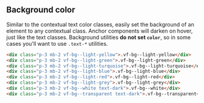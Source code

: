 ## Background color

Similar to the contextual text color classes, easily set the background of an element to any contextual class. Anchor components will darken on hover, just like the text classes. Background utilities **do not set `color`**, so in some cases you'll want to use `.text-*` utilities.

```html
<div class="p-3 mb-2 vf-bg--light-yellow">.vf-bg--light-yellow</div>
<div class="p-3 mb-2 vf-bg--light-green">.vf-bg--light-green</div>
<div class="p-3 mb-2 vf-bg--light-turquoise">.vf-bg--light-turquoise</div>
<div class="p-3 mb-2 vf-bg--light-blue">.vf-bg--light-blue</div>
<div class="p-3 mb-2 vf-bg--light-red">.vf-bg--light-red</div>
<div class="p-3 mb-2 vf-bg--light-grey">.vf-bg--light-grey</div>
<div class="p-3 mb-2 vf-bg--white text-dark">.vf-bg--white</div>
<div class="p-3 mb-2 vf-bg--transparent text-dark">.vf-bg--transparent</div>
```
